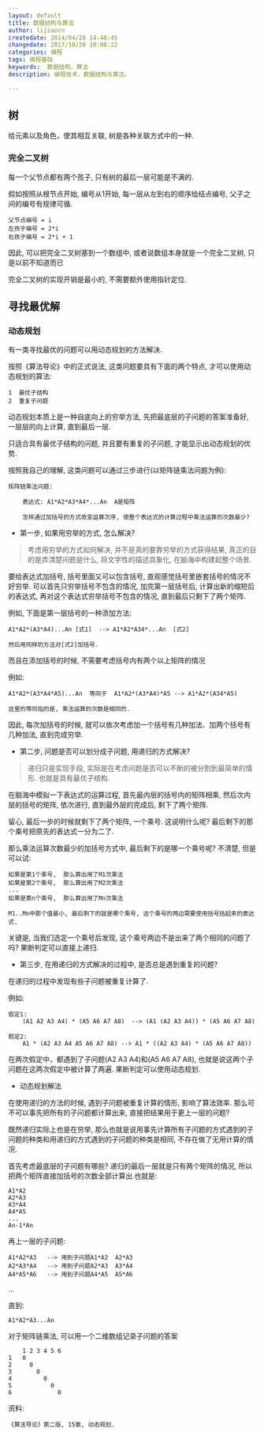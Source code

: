 ```yaml
---
layout: default
title: 数据结构与算法
author: lijiaocn
createdate: 2014/04/28 14:48:45
changedate: 2017/10/28 10:08:22
categories: 编程
tags: 编程基础
keywords:  数据结构，算法
description: 编程技术，数据结构与算法。

---
```


## 树

给元素以及角色，使其相互关联, 树是各种关联方式中的一种.

### 完全二叉树

每一个父节点都有两个孩子, 只有树的最后一层可能是不满的.

假如按照从根节点开始, 编号从1开始, 每一层从左到右的顺序给结点编号, 父子之间的编号有规律可循.

	父节点编号 = i
	左孩子编号 = 2*i
	右孩子编号 = 2*i + 1

因此, 可以把完全二叉树塞到一个数组中, 或者说数组本身就是一个完全二叉树, 只是以前不知道而已

完全二叉树的实现开销是最小的, 不需要额外使用指针定位.

## 寻找最优解

### 动态规划

有一类寻找最优的问题可以用动态规划的方法解决.

按照《算法导论》中的正式说法, 这类问题要具有下面的两个特点, 才可以使用动态规划的算法:

	1  最优子结构
	2  重复子问题

动态规划本质上是一种自底向上的穷举方法, 先把最底层的子问题的答案准备好, 一层层的向上计算, 直到最后一层. 

只适合具有最优子结构的问题, 并且要有重复的子问题, 才能显示出动态规划的优势. 

按照我自己的理解, 这类问题可以通过三步进行(以矩阵链乘法问题为例):

	矩阵链乘法问题:

		表达式: A1*A2*A3*A4*...An  A是矩阵

		怎样通过加括号的方式改变运算次序, 使整个表达式的计算过程中乘法运算的次数最少?

* 第一步, 如果用穷举的方式, 怎么解决?

>考虑用穷举的方式如何解决, 并不是真的要靠穷举的方式获得结果, 真正的目的是弄清楚问题是什么, 将文字性的描述具象化, 在脑海中构建起整个场景.

要给表达式加括号, 括号里面又可以包含括号, 直观感觉括号里嵌套括号的情况不好穷举. 可以首先只穷举括号不包含的情况, 加完第一层括号后, 计算出新的缩短后的表达式, 再对这个表达式穷举括号不包含的情况, 直到最后只剩下了两个矩阵.

例如, 下面是第一层括号的一种添加方法: 

	A1*A2*(A3*A4)...An [式1]  --> A1*A2*A34*...An  [式2]

	然后用同样的方法对[式2]加括号.

而且在添加括号的时候, 不需要考虑括号内有两个以上矩阵的情况

例如:

	A1*A2*(A3*A4*A5)...An  等同于  A1*A2*(A3*A4)*A5 --> A1*A2*(A34*A5)

	这里的等同指的是, 乘法运算的次数是相同的.

因此, 每次加括号的时候, 就可以依次考虑加一个括号有几种加法、加两个括号有几种加法, 直到完成穷举.

* 第二步, 问题是否可以划分成子问题, 用递归的方式解决?

>递归只是实现手段, 实际是在考虑问题是否可以不断的被分割到最简单的情形. 也就是具有最优子结构.

在脑海中模拟一下表达式的运算过程, 首先最内层的括号内的矩阵相乘, 然后次内层的括号的矩阵, 依次进行, 直到最外层的完成后, 剩下了两个矩阵.

留心, 最后一步的时候就剩下了两个矩阵, 一个乘号. 这说明什么呢? 最后剩下的那个乘号把原先的表达式一分为二了.

那么乘法运算次数最少的加括号方式中, 最后剩下的是哪一个乘号呢? 不清楚, 但是可以试:

	如果是第1个乘号,  那么算出用了M1次乘法
	如果是第2个乘号,  那么算出用了M2次乘法
	...
	如果是第n个乘号,  那么算出用了Mn次乘法

	M1..Mn中那个值最小, 最后剩下的就是哪个乘号, 这个乘号的两边需要使用括号括起来的表达式.

关键是, 当我们选定一个乘号后发现, 这个乘号两边不是出来了两个相同的问题了吗? 果断判定可以直接上递归.

* 第三步, 在用递归的方式解决的过程中, 是否总是遇到重复的问题?

在递归的过程中发现有些子问题被重复计算了.

例如:

	假定1:
		(A1 A2 A3 A4) * (A5 A6 A7 A8)  --> (A1 (A2 A3 A4)) * (A5 A6 A7 A8)

	假定2:
		A1 * (A2 A3 A4 A5 A6 A7 A8) --> A1 * ((A2 A3 A4) * (A5 A6 A7 A8))

在两次假定中，都遇到了子问题(A2 A3 A4)和(A5 A6 A7 A8), 也就是说这两个子问题在这两次假定中被计算了两遍. 果断判定可以使用动态规划.

* 动态规划解法

在使用递归的方法的时候, 遇到子问题被重复计算的情形, 影响了算法效率. 那么可不可以事先把所有的子问题都计算出来, 直接把结果用于更上一层的问题?

既然递归实际上也是在穷举, 那么也就是说用事先计算所有子问题的方式遇到的子问题的种类和用递归的方式遇到的子问题的种类是相同, 不存在做了无用计算的情况.

首先考虑最底层的子问题有哪些? 递归的最后一层就是只有两个矩阵的情况, 所以把两个矩阵直接加括号的次数全部计算出.也就是:

	A1*A2
	A2*A3
	A3*A4
	A4*A5
	...
	An-1*An

再上一层的子问题:

	A1*A2*A3   --> 用到子问题A1*A2  A2*A3
	A2*A3*A4   --> 用到子问题A2*A3  A3*A4
	A4*A5*A6   --> 用到子问题A4*A5  A5*A6

...

直到:

	A1*A2*A3...An

对于矩阵链乘法, 可以用一个二维数组记录子问题的答案

		1 2 3 4 5 6
	1   0
	2     0
	3       0
	4         0
	5           0
	6             0

资料:

	《算法导论》第二版, 15章, 动态规划.

